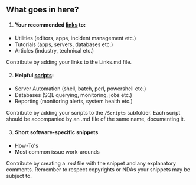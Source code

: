 What goes in here?
------------------

1. #### Your recommended [links](./Links.md) to:
  * Utilities (editors, apps, incident management etc.)
  * Tutorials (apps, servers, databases etc.)
  * Articles (industry, technical etc.)

  Contribute by adding your links to the Links.md file.

2. #### Helpful [scripts](./Scripts/):
  * Server Automation (shell, batch, perl, powershell etc.)
  * Databases (SQL querying, monitoring, jobs etc.)
  * Reporting (monitoring alerts, system health etc.)

  Contribute by adding your scripts to the `/Scripts` subfolder. Each script should be accompanied by an .md file of the same name, documenting it.

3. #### Short software-specific snippets
  * How-To's
  * Most common issue work-arounds

  Contribute by creating a *.md* file with the snippet and any explanatory comments. Remember to respect copyrights or NDAs your snippets may be subject to.
